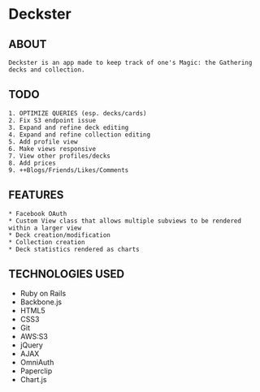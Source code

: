 # Deckster

## ABOUT
	Deckster is an app made to keep track of one's Magic: the Gathering decks and collection.

## TODO
	1. OPTIMIZE QUERIES (esp. decks/cards)
	2. Fix S3 endpoint issue
	3. Expand and refine deck editing
	4. Expand and refine collection editing
	5. Add profile view
	6. Make views responsive
	7. View other profiles/decks
	8. Add prices
	9. ++Blogs/Friends/Likes/Comments

## FEATURES
	* Facebook OAuth
	* Custom View class that allows multiple subviews to be rendered within a larger view
	* Deck creation/modification
	* Collection creation
	* Deck statistics rendered as charts

## TECHNOLOGIES USED
  * Ruby on Rails
  * Backbone.js
  * HTML5
  * CSS3
  * Git
  * AWS:S3
  * jQuery
  * AJAX
  * OmniAuth
  * Paperclip
  * Chart.js